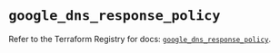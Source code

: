 # `google_dns_response_policy`

Refer to the Terraform Registry for docs: [`google_dns_response_policy`](https://registry.terraform.io/providers/hashicorp/google/6.49.2/docs/resources/dns_response_policy).
